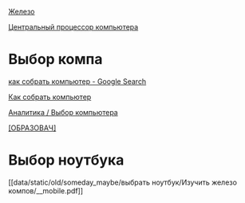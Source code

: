[Железо](https://www.chaynikam.info/n_hardware.html)

[Центральный процессор компьютера](http://sebeadmin.ru/protsessor.html)

# Выбор компа

[как собрать компьютер - Google Search](https://www.google.com/search?q=как+собрать+компьютер)

[Как собрать компьютер](https://3dnews.ru/953452)

[Аналитика / Выбор компьютера](https://3dnews.ru/editorial/comp)

[[ОБРАЗОВАЧ]](https://www.youtube.com/playlist?list=PLDgUUfBkxeIH9rmAbhM6xDf7eWcrjA0s1)

# Выбор ноутбука

[[data/static/old/someday_maybe/выбрать ноутбук/Изучить железо компов/__mobile.pdf]]